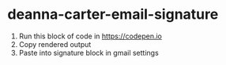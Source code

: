 # deanna-carter-email-signature

1. Run this block of code in https://codepen.io 
2. Copy rendered output
3. Paste into signature block in gmail settings
